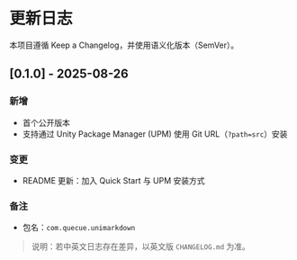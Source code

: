 # 更新日志

本项目遵循 Keep a Changelog，并使用语义化版本（SemVer）。

## [0.1.0] - 2025-08-26
### 新增
- 首个公开版本
- 支持通过 Unity Package Manager (UPM) 使用 Git URL（`?path=src`）安装

### 变更
- README 更新：加入 Quick Start 与 UPM 安装方式

### 备注
- 包名：`com.quecue.unimarkdown`

> 说明：若中英文日志存在差异，以英文版 `CHANGELOG.md` 为准。
